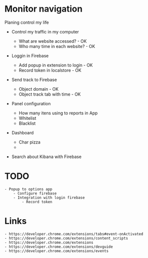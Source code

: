 # Monitor navigation

Planing control my life

- Control my traffic in my computer
	- What are website accessed? - OK
	- Who many time in each website? - OK

- Loggin in Firebase
    - Add popup in extension to login - OK
    - Record token in localstore - OK
- Send track to Firebase
    - Object domain - OK
    - Object track tab with time - OK

- Panel configuration
    - How many itens using to reports in App
    - Whitelist
    - Blacklist

- Dashboard
    - Char pizza
    - 

- Search about Kibana with Firebase

# TODO
    - Popup to options app
        - Configure firebase
        - Integration with login firebase
            - Record token

# Links
    - https://developer.chrome.com/extensions/tabs#event-onActivated
    - https://developer.chrome.com/extensions/content_scripts
    - https://developer.chrome.com/extensions
    - https://developer.chrome.com/extensions/devguide
    - https://developer.chrome.com/extensions/events
